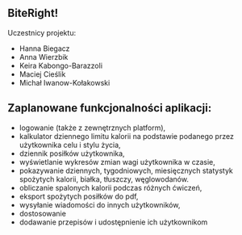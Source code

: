 ## BiteRight!

Uczestnicy projektu:
- Hanna Biegacz
- Anna Wierzbik
- Keira Kabongo-Barazzoli
- Maciej Cieślik
- Michał Iwanow-Kołakowski

## Zaplanowane funkcjonalności aplikacji:
- logowanie (także z zewnętrznych platform),
- kalkulator dziennego limitu kalorii na podstawie podanego przez użytkownika celu i stylu życia, 
- dziennik posiłków użytkownika,
- wyświetlanie wykresów zmian wagi użytkownika w czasie, 
- pokazywanie dziennych, tygodniowych, miesięcznych statystyk spożytych kalorii, białka, tłuszczy, węglowodanów.
- obliczanie spalonych kalorii podczas różnych ćwiczeń,
- eksport spożytych posiłków do pdf,
- wysyłanie wiadomości do innych użytkowników, 
- dostosowanie 
- dodawanie przepisów i udostępnienie ich użytkownikom
